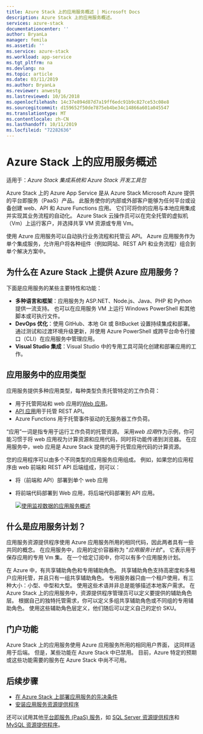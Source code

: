```yaml
---
title: Azure Stack 上的应用服务概述 | Microsoft Docs
description: Azure Stack 上的应用服务概述。
services: azure-stack
documentationcenter: ''
author: BryanLa
manager: femila
ms.assetid: ''
ms.service: azure-stack
ms.workload: app-service
ms.tgt_pltfrm: na
ms.devlang: na
ms.topic: article
ms.date: 03/11/2019
ms.author: BryanLa
ms.reviewer: anwestg
ms.lastreviewed: 10/16/2018
ms.openlocfilehash: 14c37e894d87d7a19ff6edc91b9c827ce53c08e8
ms.sourcegitcommit: d159652f50de7875eb4be34c14866a601a045547
ms.translationtype: MT
ms.contentlocale: zh-CN
ms.lasthandoff: 10/11/2019
ms.locfileid: "72282636"
---
```

# <a name="app-service-on-azure-stack-overview"></a>Azure Stack 上的应用服务概述

适用于：*Azure Stack 集成系统和 Azure Stack 开发工具包*

Azure Stack 上的 Azure App Service 是从 Azure Stack Microsoft Azure 提供的平台即服务（PaaS）产品。 此服务使你的内部或外部客户能够为任何平台或设备创建 web、API 和 Azure Functions 应用。 它们可将你的应用与本地应用集成并实现其业务流程的自动化。 Azure Stack 云操作员可以在完全托管的虚拟机（Vm）上运行客户，并选择共享 VM 资源或专用 Vm。

使用 Azure 应用服务可以自动执行业务流程和托管云 API。 Azure 应用服务作为单个集成服务，允许用户将各种组件（例如网站、REST API 和业务流程）组合到单个解决方案中。

## <a name="why-offer-azure-app-service-on-azure-stack"></a>为什么在 Azure Stack 上提供 Azure 应用服务？

下面是应用服务的某些主要特性和功能：

- **多种语言和框架**：应用服务为 ASP.NET、Node.js、Java、PHP 和 Python 提供一流支持。 也可以在应用服务 VM 上运行 Windows PowerShell 和其他脚本或可执行文件。
- **DevOps 优化**：使用 GitHub、本地 Git 或 BitBucket 设置持续集成和部署。 通过测试和过渡环境升级更新，并使用 Azure PowerShell 或跨平台命令行接口（CLI）在应用服务中管理应用。
- **Visual Studio 集成**：Visual Studio 中的专用工具可简化创建和部署应用的工作。

## <a name="app-types-in-app-service"></a>应用服务中的应用类型

应用服务提供多种应用类型，每种类型负责托管特定的工作负荷：

- 用于托管网站和 web 应用的[Web 应用](/azure/app-service/overview)。
- [API 应用](/azure/app-service/overview)用于托管 REST API。
- Azure Functions 用于托管事件驱动的无服务器工作负荷。

“应用”一词是指专用于运行工作负荷的托管资源。 采用*web 应用*作为示例，你可能习惯于将 web 应用视为计算资源和应用代码，同时将功能传递到浏览器。 在应用服务中，web 应用是 Azure Stack 提供的用于托管应用代码的计算资源。

您的应用程序可以由多个不同类型的应用服务应用组成。 例如，如果您的应用程序由 web 前端和 REST API 后端组成，则可以：

- 将（前端和 API）部署到单个 web 应用
- 将前端代码部署到 Web 应用，将后端代码部署到 API 应用。

   [![使用监视数据的应用服务概述](media/azure-stack-app-service-overview/image01.png "使用监视数据的应用服务概述")](media/azure-stack-app-service-overview/image01.png#lightbox)

## <a name="what-is-an-app-service-plan"></a>什么是应用服务计划？

应用服务资源提供程序使用 Azure 应用服务所用的相同代码，因此两者具有一些共同的概念。 在应用服务中，应用的定价容器称为 "*应用服务计划*"。 它表示用于保存应用的专用 Vm 集。 在一个给定订阅中，你可以有多个应用服务计划。

在 Azure 中，有共享辅助角色和专用辅助角色。 共享辅助角色支持高密度和多租户应用托管，并且只有一组共享辅助角色。 专用服务器只由一个租户使用，有三种大小：小型、中型和大型。 使用这些术语并非总是能够描述本地客户需求。 在 Azure Stack 上的应用服务中，资源提供程序管理员可以定义要提供的辅助角色层。 根据自己的独特托管需求，你可以定义多组共享辅助角色或不同组的专用辅助角色。 使用这些辅助角色层定义，他们随后可以定义自己的定价 SKU。

## <a name="portal-features"></a>门户功能

Azure Stack 上的应用服务使用 Azure 应用服务所用的相同用户界面， 这同样适用于后端。 但是，某些功能在 Azure Stack 中已禁用。 目前，Azure 特定的预期或这些功能需要的服务在 Azure Stack 中尚不可用。

## <a name="next-steps"></a>后续步骤

- [在 Azure Stack 上部署应用服务的先决条件](azure-stack-app-service-before-you-get-started.md)
- [安装应用服务资源提供程序](azure-stack-app-service-deploy.md)

还可以试用其他[平台即服务 (PaaS) 服务](service-plan-offer-subscription-overview.md)，如 [SQL Server 资源提供程序](azure-stack-sql-resource-provider-deploy.md)和 [MySQL 资源提供程序](azure-stack-mysql-resource-provider-deploy.md)。
